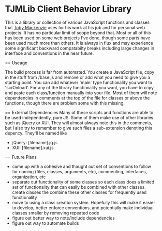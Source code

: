 TJMLib Client Behavior Library
==============================

This is a library or collection of various JavaScript functions and classes that [Toby Mackenzie](http://www.tobymackenzie.com) uses for his work at his job and for personal web projects.  It has no particular limit of scope beyond that.  Most or all of this has been used on some web projects I've done, though some parts have been used much more than others.  It is always in flux and may experience some significant backward compatabilty breaks including large changes in interface and conventions in the near future.

== Useage

The build process is far from automated.  You create a JavaScript file, copy in the stuff from /base.js and remove or add what you need to give you a starting point.  You can add whatever 'main' type functionality you want to 'scrOnload'.  For any of the library functionality you want, you have to copy and paste each class/function manually into your file.  Most of them will note dependencies in comments at the top of the file for classes or above the functions, though there are problem some with this missing.

== External Dependencies
Many of these scripts and functions are able to be used independently, pure JS.  Some of them make use of other libraries such as jQuery or XUI.  They will almost always note this in the comments, but I also try to remember to give such files a sub-extension denoting this depency.  They'll be named like

* jQuery: [filename].jq.js
* XUI: [filename].xui.js

== Future Plans

* come up with a cohesive and thought out set of conventions to follow for naming (files, classes, arguments, etc), commenting, interfaces, organization, etc
* separate out functionality of some classes so each class does a limited set of functionality that can easily be combined with other classes.  create classes the combine these other classes for frequently used functionality
* move to using a class creation system.  Hopefully this will make it easier to develop, better enforce conventions, and potentially make individual classes smaller by removing repeated code
* figure out better way to note/include dependencies
* figure out way to automate builds

